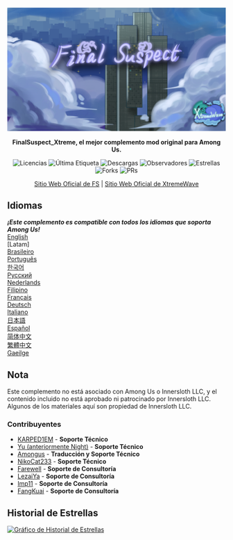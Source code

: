 ﻿<div align="center">

![FS-XW](Assets/LogoWithTeam.png)

**FinalSuspect_Xtreme, el mejor complemento mod original para Among Us.**

<img src="https://badgen.net/github/license/XtremeWave/FinalSuspect_Xtreme" alt="Licencias">
<img src="https://badgen.net/github/tag/XtremeWave/FinalSuspect_Xtreme" alt="Última Etiqueta">
<img src="https://badgen.net/github/assets-dl/XtremeWave/FinalSuspect_Xtreme" alt="Descargas">
<img src="https://badgen.net/github/watchers/XtremeWave/FinalSuspect_Xtreme" alt="Observadores">
<img src="https://badgen.net/github/stars/XtremeWave/FinalSuspect_Xtreme" alt="Estrellas">
<img src="https://badgen.net/github/forks/XtremeWave/FinalSuspect_Xtreme" alt="Forks">
<img src="https://badgen.net/github/prs/XtremeWave/FinalSuspect_Xtreme" alt="PRs">

[Sitio Web Oficial de FS](https://fsusx.top.cc) | [Sitio Web Oficial de XtremeWave](https://www.xtreme.net.cn)

</div>

## Idiomas
***¡Este complemento es compatible con todos los idiomas que soporta Among Us!***<br>
[English](README.md) <br>
[Latam]<br>
[Brasileiro](README_pt_BR.md)<br>
[Português](README_pt.md)<br>
[한국어](README_ko.md)<br>
[Русский](README_ru.md)<br>
[Nederlands](README_nl.md)<br>
[Filipino](README_tl.md)<br>
[Français](README_fr.md)<br>
[Deutsch](README_de.md)<br>
[Italiano](README_it.md)<br>
[日本語](README_ja.md)<br>
[Español](README_es.md)<br>
[简体中文](README_zh.md)<br>
[繁體中文](README_zh_CHT.md)<br>
[Gaeilge](README_ga.md)<br>

## Nota
Este complemento no está asociado con Among Us o Innersloth LLC, y el contenido incluido no está aprobado ni patrocinado por Innersloth LLC.<br>
Algunos de los materiales aquí son propiedad de Innersloth LLC.

### Contribuyentes
 - [KARPED1EM](https://github.com/KARPED1EM) - **Soporte Técnico**
 - [Yu (anteriormente Night)](https://github.com/Night-GUA) - **Soporte Técnico**
 - [Amongus](https://github.com/XiezibanWrite) - **Traducción y Soporte Técnico**
 - [NikoCat233](https://github.com/NikoCat233) - **Soporte Técnico**
 - [Farewell](https://github.com/ksduye) - **Soporte de Consultoría**
 - [LezaiYa](https://github.com/LezaiYa1) - **Soporte de Consultoría**
 - [Imp11](https://github.com/dabao40) - **Soporte de Consultoría**
 - [FangKuai](https://github.com/FangKuaiYa) - **Soporte de Consultoría**

## Historial de Estrellas
[![Gráfico de Historial de Estrellas](https://api.star-history.com/svg?repos=XtremeWave/FinalSuspect_Xtreme&type=Date)](https://star-history.com/#XtremeWave/FinalSuspect_Xtreme&Date)
